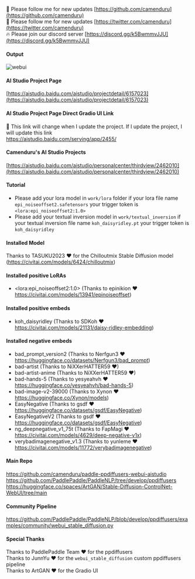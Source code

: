 🐣 Please follow me for new updates [https://github.com/camenduru](https://github.com/camenduru) <br />
🐤 Please follow me for new updates [https://twitter.com/camenduru](https://twitter.com/camenduru) <br />
🔥 Please join our discord server [https://discord.gg/k5BwmmvJJU](https://discord.gg/k5BwmmvJJU) <br />

#### Output
![webui](https://github.com/camenduru/paddle-ppdiffusers-webui-aistudio/assets/54370274/bff77c3c-6e76-4b6e-a919-67a43f209855)

#### AI Studio Project Page
[https://aistudio.baidu.com/aistudio/projectdetail/6157023](https://aistudio.baidu.com/aistudio/projectdetail/6157023)

#### AI Studio Project Page Direct Gradio UI Link
🚨 This link will change when I update the project. If I update the project, I will update this link <br />
https://aistudio.baidu.com/serving/app/2455/

#### Camenduru's AI Studio Projects
[https://aistudio.baidu.com/aistudio/personalcenter/thirdview/2462010](https://aistudio.baidu.com/aistudio/personalcenter/thirdview/2462010)

#### Tutorial
- Please add your lora model in `work/lora` folder if your lora file name `epi_noiseoffset2.safetensors` your trigger token is `<lora:epi_noiseoffset2:1.0>`
- Please add your textual inversion model in `work/textual_inversion` if your textual inversion file name `koh_daisyridley.pt` your trigger token is `koh_daisyridley`

#### Installed Model
Thanks to TASUKU2023 ❤ for the Chilloutmix Stable Diffusion model (https://civitai.com/models/6424/chilloutmix) <br />

#### Installed positive LoRAs
- \<lora:epi_noiseoffset2:1.0\> (Thanks to epinikion ❤ https://civitai.com/models/13941/epinoiseoffset)

#### Installed positive embeds
- koh_daisyridley (Thanks to SDKoh ❤ https://civitai.com/models/21131/daisy-ridley-embedding)

#### Installed negative embeds
- bad_prompt_version2 (Thanks to Nerfgun3 ❤ https://huggingface.co/datasets/Nerfgun3/bad_prompt)
- bad-artist (Thanks to NiXXerHATTER59 ❤)
- bad-artist-anime (Thanks to NiXXerHATTER59 ❤)
- bad-hands-5 (Thanks to yesyeahvh ❤ https://huggingface.co/yesyeahvh/bad-hands-5)
- bad-image-v2-39000 (Thanks to Xynon ❤ https://huggingface.co/Xynon/models)
- EasyNegative (Thanks to gsdf ❤ https://huggingface.co/datasets/gsdf/EasyNegative)
- EasyNegativeV2 (Thanks to gsdf ❤ https://huggingface.co/datasets/gsdf/EasyNegative)
- ng_deepnegative_v1_75t (Thanks to FapMagi ❤ https://civitai.com/models/4629/deep-negative-v1x)
- verybadimagenegative_v1.3 (Thanks to yunleme ❤ https://civitai.com/models/11772/verybadimagenegative)

#### Main Repo
https://github.com/camenduru/paddle-ppdiffusers-webui-aistudio <br />
https://github.com/PaddlePaddle/PaddleNLP/tree/develop/ppdiffusers <br />
https://huggingface.co/spaces/ArtGAN/Stable-Diffusion-ControlNet-WebUI/tree/main <br />

#### Community Pipeline
https://github.com/PaddlePaddle/PaddleNLP/blob/develop/ppdiffusers/examples/community/webui_stable_diffusion.py <br />

#### Special Thanks
Thanks to PaddlePaddle Team ❤ for the ppdiffusers <br />
Thanks to JunnYu ❤ for the `webui_stable_diffusion` custom ppdiffusers pipeline <br />
Thanks to ArtGAN ❤ for the Gradio UI <br />
